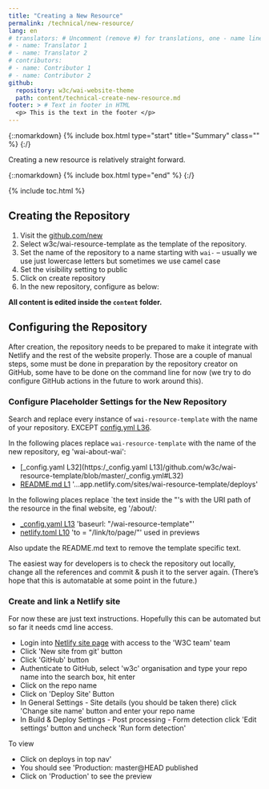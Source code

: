 ```yaml
---
title: "Creating a New Resource"
permalink: /technical/new-resource/
lang: en
# translators: # Uncomment (remove #) for translations, one - name line per translator.
# - name: Translator 1
# - name: Translator 2
# contributors:
# - name: Contributor 1
# - name: Contributor 2
github:
  repository: w3c/wai-website-theme
  path: content/technical-create-new-resource.md
footer: > # Text in footer in HTML
  <p> This is the text in the footer </p>
---
```


{::nomarkdown}
{% include box.html type="start" title="Summary" class="" %}
{:/}

Creating a new resource is relatively straight forward.

{::nomarkdown}
{% include box.html type="end" %}
{:/}

{% include toc.html %}

## Creating the Repository

1. Visit the [github.com/new](https://github.com/new)
2. Select w3c/wai-resource-template as the template of the repository.
3. Set the name of the repository to a name starting with `wai-` – usually we use just lowercase letters but sometimes we use camel case
4. Set the visibility setting to public
5. Click on create repository
6. In the new repository, configure as below:

**All content is edited inside the `content` folder.**

## Configuring the Repository

After creation, the repository needs to be prepared to make it integrate with Netlify and the rest of the website properly. Those are a couple of manual steps, some must be done in preparation by the repository creator on GitHub, some have to be done on the command line for now (we try to do configure GitHub actions in the future to work around this).

### Configure Placeholder Settings for the New Repository

Search and replace every instance of `wai-resource-template` with the name of your repository. EXCEPT [config.yml L36](https://github.com/w3c/wai-about-wai/blob/master/_config.yml#L36).

In the following places replace `wai-resource-template` with the name of the new repository, eg 'wai-about-wai':

- [_config.yaml L32](https:/_config.yaml L13]/github.com/w3c/wai-resource-template/blob/master/_config.yml#L32)
- [README.md L1](https://github.com/w3c/wai-resource-template/edit/master/README.md) '...app.netlify.com/sites/wai-resource-template/deploys'


In the following places replace `the text inside the "'s with the URI path of the resource in the final website, eg '/about/:

- [_config.yaml L13](https://github.com/w3c/wai-resource-template/blob/master/_config.yml#L13) 'baseurl: "/wai-resource-template"'
- [netlify.toml L10](https://github.com/w3c/wai-resource-template/blob/master/netlify.toml#L10) 'to = "/link/to/page/"' used in previews

Also update the README.md text to remove the template specific text.

The easiest way for developers is to check the repository out locally, change all the references and commit & push it to the server again. (There’s hope that this is automatable at some point in the future.)


### Create and link a Netlify site

For now these are just text instructions. Hopefully this can be automated but so far it needs cmd line access.

- Login into [Netlify site page](https://app.netlify.com/teams/w3c/sites) with access to the 'W3C team' team
- Click 'New site from git' button
- Click 'GitHub' button
- Authenticate to GitHub, select 'w3c' organisation and type your repo name into the search box, hit enter
- Click on the repo name
- Click on 'Deploy Site' Button
- In General Settings - Site details (you should be taken there) click 'Change site name' button and enter your repo name
- In Build & Deploy Settings - Post processing - Form detection  click 'Edit settings' button and uncheck 'Run form detection'

To view

- Click on deploys in top nav'
- You should see 'Production: master@HEAD published
- Click on 'Production' to see the preview

